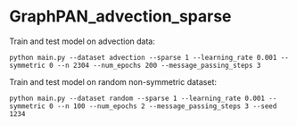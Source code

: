 # GraphPAN_advection_sparse

Train and test model on advection data:

```
python main.py --dataset advection --sparse 1 --learning_rate 0.001 --symmetric 0 --n 2304 --num_epochs 200 --message_passing_steps 3

```
Train and test model on random non-symmetric dataset:

```
python main.py --dataset random --sparse 1 --learning_rate 0.001 --symmetric 0 --n 100 --num_epochs 2 --message_passing_steps 3 --seed 1234
```

